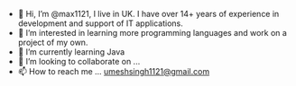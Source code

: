 - 👋 Hi, I’m @max1121, I live in UK. I have over 14+ years of experience in development and support of IT applications.
- 👀 I’m interested in learning more programming languages and work on a project of my own.
- 🌱 I’m currently learning Java
- 💞️ I’m looking to collaborate on ...
- 📫 How to reach me ... umeshsingh1121@gmail.com

<!---
max1121/max1121 is a ✨ special ✨ repository because its `README.md` (this file) appears on your GitHub profile.
You can click the Preview link to take a look at your changes.
--->

